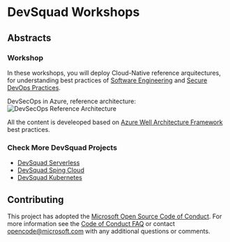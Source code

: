 # DevSquad Workshops
## Abstracts
### Workshop
In these workshops, you will deploy Cloud-Native reference arquitectures, for understanding best practices of [Software Engineering](https://github.com/microsoft/code-with-engineering-playbook/blob/main/docs/ENG-FUNDAMENTALS-CHECKLIST.md) and [Secure DevOps Practices](https://docs.microsoft.com/en-us/azure/architecture/solution-ideas/articles/devsecops-in-azure). 

DevSecOps in Azure, reference architecture:
![DevSecOps Reference Architecture](https://docs.microsoft.com/en-us/azure/architecture/solution-ideas/media/devsecops-in-azure.png)

All the content is develeoped based on [Azure Well Architecture Framework](https://docs.microsoft.com/en-us/azure/architecture/framework/) best practices.

### Check More DevSquad Projects
* [DevSquad Serverless](https://github.com/oaviles/hello_serverless)
* [DevSquad Sping Cloud](https://github.com/oaviles/hello_springcloud)
* [DevSquad Kubernetes](https://github.com/oaviles/hello_cloud-native)

## Contributing

This project has adopted the [Microsoft Open Source Code of Conduct](https://opensource.microsoft.com/codeofconduct/). For more information see the [Code of Conduct FAQ](https://opensource.microsoft.com/codeofconduct/faq/) or contact [opencode@microsoft.com](mailto:opencode@microsoft.com) with any additional questions or comments.
  
